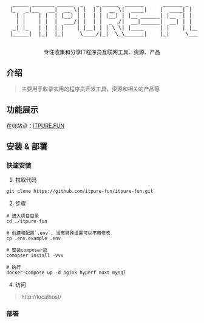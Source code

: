 <div align="center">
  <pre>
  _____ _______ _____  _    _ _____  ______      ______ _    _ _   _ 
 |_   _|__   __|  __ \| |  | |  __ \|  ____|    |  ____| |  | | \ | |
   | |    | |  | |__) | |  | | |__) | |__ ______| |__  | |  | |  \| |
   | |    | |  |  ___/| |  | |  _  /|  __|______|  __| | |  | | . ` |
  _| |_   | |  | |    | |__| | | \ \| |____     | |    | |__| | |\  |
 |_____|  |_|  |_|     \____/|_|  \_\______|    |_|     \____/|_| \_|
  </pre>
  <p>  专注收集和分享IT程序员互联网工具、资源、产品 </p>
</div>

## 介绍

> 主要用于收录实用的程序员开发工具，资源和相关的产品等

## 功能展示

在线站点：<a href="https://itpure.fun" target="_blank">ITPURE.FUN</a>

## 安装 & 部署

### 快速安装

1. 拉取代码

```
git clone https://github.com/itpure-fun/itpure-fun.git
```

2. 步骤

```shell
# 进入项目目录
cd ./itpure-fun

# 创建和配置`.env`, 没有特殊设置可以不用修改
cp .env.example .env

# 安装composer包
comopser install -vvv

# 执行
docker-compose up -d nginx hyperf nuxt mysql
```

4. 访问

> http://localhost/

### 部署


  